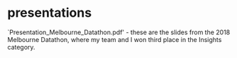 # presentations

`Presentation_Melbourne_Datathon.pdf' - these are the slides from the 2018 Melbourne Datathon, where my team and I won third place in the Insights category.  

